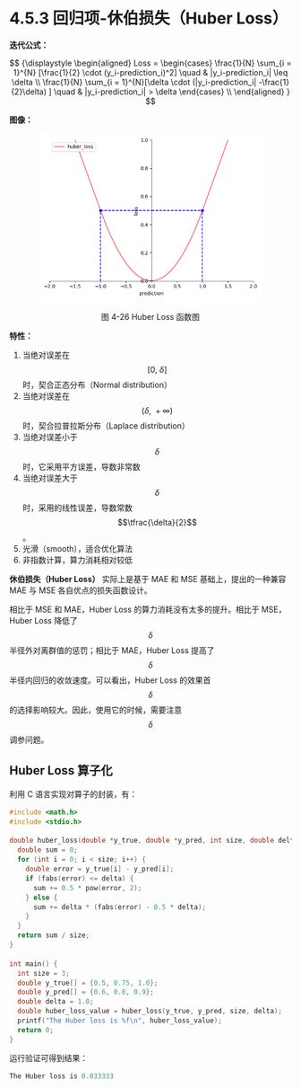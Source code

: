 
# 4.5.3 回归项-休伯损失（Huber Loss）

**迭代公式：**

$$
{\displaystyle 
 \begin{aligned}
   Loss = 
   \begin{cases}
     \frac{1}{N} \sum_{i = 1}^{N} [\frac{1}{2} \cdot (y_i-prediction_i)^2] \quad &  |y_i-prediction_i| \leq \delta \\
     \frac{1}{N} \sum_{i = 1}^{N}[\delta \cdot (|y_i-prediction_i| -\frac{1}{2}\delta) ] \quad &  |y_i-prediction_i| > \delta
   \end{cases} \\
 \end{aligned}
}
$$

**图像：**

<center>
<figure>
   <img  
      width = "400" height = "300"
      src="../../Pictures/Huber.png" alt="">
    <figcaption>
      <p>图 4-26 Huber Loss 函数图</p>
   </figcaption>
</figure>
</center>

**特性：**

1. 当绝对误差在 $$[ 0,\ \delta]$$ 时，契合正态分布（Normal distribution）
2. 当绝对误差在 $$( \delta,\ +\infty)$$ 时，契合拉普拉斯分布（Laplace distribution）
3. 当绝对误差小于 $$\delta$$ 时，它采用平方误差，导数非常数
4. 当绝对误差大于 $$\delta$$ 时，采用的线性误差，导数常数 $$\tfrac{\delta}{2}$$ 。
5. 光滑（smooth），适合优化算法
6. 非指数计算，算力消耗相对较低

**休伯损失（Huber Loss）** 实际上是基于 MAE 和 MSE 基础上，提出的一种兼容 MAE 与 MSE 各自优点的损失函数设计。

相比于 MSE 和 MAE，Huber Loss 的算力消耗没有太多的提升。相比于 MSE，Huber Loss 降低了 $$\delta$$ 半径外对离群值的惩罚；相比于 MAE，Huber Loss 提高了 $$\delta$$ 半径内回归的收敛速度。可以看出，Huber Loss 的效果首 $$\delta$$ 的选择影响较大。因此，使用它的时候，需要注意 $$\delta$$ 调参问题。

## **Huber Loss 算子化**

利用 C 语言实现对算子的封装，有：

```C
#include <math.h>
#include <stdio.h>

double huber_loss(double *y_true, double *y_pred, int size, double delta) {
  double sum = 0;
  for (int i = 0; i < size; i++) {
    double error = y_true[i] - y_pred[i];
    if (fabs(error) <= delta) {
      sum += 0.5 * pow(error, 2);
    } else {
      sum += delta * (fabs(error) - 0.5 * delta);
    }
  }
  return sum / size;
}

int main() {
  int size = 3;
  double y_true[] = {0.5, 0.75, 1.0};
  double y_pred[] = {0.6, 0.8, 0.9};
  double delta = 1.0;
  double huber_loss_value = huber_loss(y_true, y_pred, size, delta);
  printf("The Huber loss is %f\n", huber_loss_value);
  return 0;
}
```

运行验证可得到结果：

```C
The Huber loss is 0.033333
```


[ref]: References_4.md